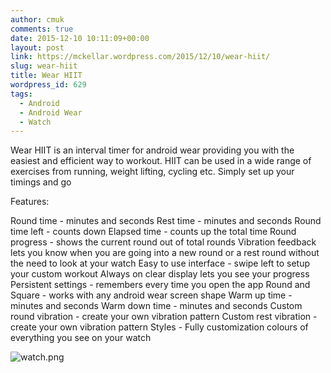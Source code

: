 ```yaml
---
author: cmuk
comments: true
date: 2015-12-10 10:11:09+00:00
layout: post
link: https://mckellar.wordpress.com/2015/12/10/wear-hiit/
slug: wear-hiit
title: Wear HIIT
wordpress_id: 629
tags:
  - Android
  - Android Wear
  - Watch
---
```


Wear HIIT is an interval timer for android wear providing you with the easiest and efficient way to workout. HIIT can be used in a wide range of exercises from running, weight lifting, cycling etc. Simply set up your timings and go

Features:

Round time - minutes and seconds
Rest time - minutes and seconds
Round time left - counts down
Elapsed time - counts up the total time
Round progress - shows the current round out of total rounds
Vibration feedback lets you know when you are going into a new round or a rest round without the need to look at your watch
Easy to use interface - swipe left to setup your custom workout
Always on clear display lets you see your progress
Persistent settings - remembers every time you open the app
Round and Square - works with any android wear screen shape
Warm up time - minutes and seconds
Warm down time - minutes and seconds
Custom round vibration - create your own vibration pattern
Custom rest vibration - create your own vibration pattern
Styles - Fully customization colours of everything you see on your watch

![watch.png](https://mckellar.files.wordpress.com/2016/02/watch.png)
